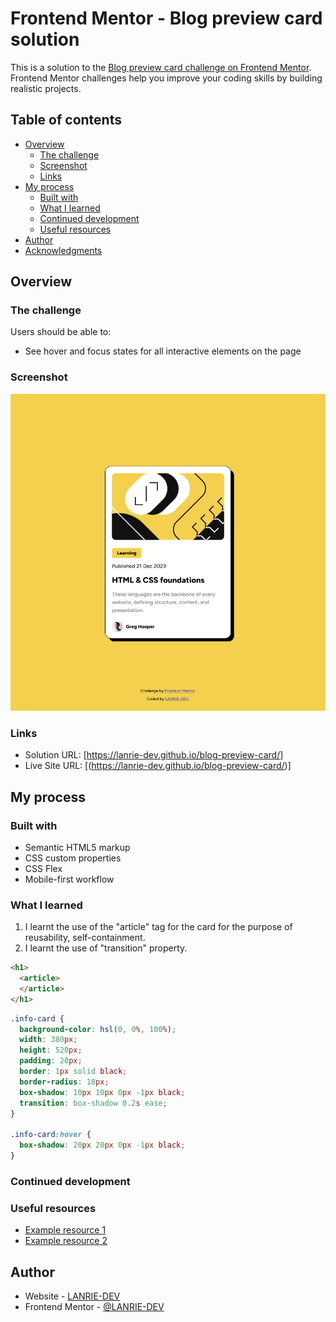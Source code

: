 # Frontend Mentor - Blog preview card solution

This is a solution to the [Blog preview card challenge on Frontend Mentor](https://www.frontendmentor.io/challenges/blog-preview-card-ckPaj01IcS). Frontend Mentor challenges help you improve your coding skills by building realistic projects.

## Table of contents

- [Overview](#overview)
  - [The challenge](#the-challenge)
  - [Screenshot](#screenshot)
  - [Links](#links)
- [My process](#my-process)
  - [Built with](#built-with)
  - [What I learned](#what-i-learned)
  - [Continued development](#continued-development)
  - [Useful resources](#useful-resources)
- [Author](#author)
- [Acknowledgments](#acknowledgments)

## Overview

### The challenge

Users should be able to:

- See hover and focus states for all interactive elements on the page

### Screenshot

![](/blog-preview-card%20screenshot.png)

### Links

- Solution URL: [https://lanrie-dev.github.io/blog-preview-card/]
- Live Site URL: [(https://lanrie-dev.github.io/blog-preview-card/)]

## My process

### Built with

- Semantic HTML5 markup
- CSS custom properties
- CSS Flex
- Mobile-first workflow

### What I learned
1. I learnt the use of the "article" tag for the card for the purpose of reusability, self-containment.
2. I learnt the use of "transition" property.

```html
<h1>
  <article>
  </article>
</h1>
```

```css
.info-card {
  background-color: hsl(0, 0%, 100%);
  width: 380px;
  height: 520px;
  padding: 20px;
  border: 1px solid black;
  border-radius: 18px;
  box-shadow: 10px 10px 0px -1px black;
  transition: box-shadow 0.2s ease;
}

.info-card:hover {
  box-shadow: 20px 20px 0px -1px black;
}

```

### Continued development

### Useful resources

- [Example resource 1](https://www.example.com)
- [Example resource 2](https://www.example.com)

## Author

- Website - [LANRIE-DEV](https://lanrie-dev.github.io/blog-preview-card/)
- Frontend Mentor - [@LANRIE-DEV](https://www.frontendmentor.io/profile/LANRIE-DEV)
